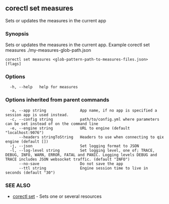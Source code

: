 ## corectl set measures

Sets or updates the measures in the current app

### Synopsis

Sets or updates the measures in the current app. Example corectl set measures ./my-measures-glob-path.json

```
corectl set measures <glob-pattern-path-to-measures-files.json> [flags]
```

### Options

```
  -h, --help   help for measures
```

### Options inherited from parent commands

```
  -a, --app string               App name, if no app is specified a session app is used instead.
  -c, --config string            path/to/config.yml where parameters can be set instead of on the command line
  -e, --engine string            URL to engine (default "localhost:9076")
      --headers stringToString   Headers to use when connecting to qix engine (default [])
  -j, --json                     Set logging format to JSON
  -l, --log-level string         Set logging level, one of; TRACE, DEBUG, INFO, WARN, ERROR, FATAL and PANIC. Logging levels DEBUG and TRACE includes JSON websocket traffic. (default "INFO")
      --no-save                  Do not save the app
      --ttl string               Engine session time to live in seconds (default "30")
```

### SEE ALSO

* [corectl set](corectl_set.md)	 - Sets one or several resources

